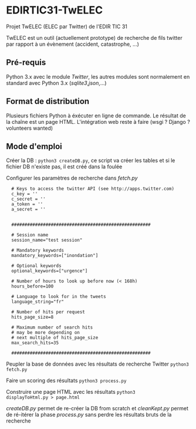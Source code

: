 # EDIRTIC31-TwELEC
Projet TwELEC (ELEC par Twitter) de l'EDIR TIC 31

TwELEC est un outil (actuellement prototype) de recherche de fils twitter par rapport à un évènement (accident, catastrophe, ...)

## Pré-requis

Python 3.x avec le module *Twitter*, les autres modules sont normalement en standard avec Python 3.x (*sqlite3*,*json*,...)

## Format de distribution

Plusieurs fichiers Python à éxécuter en ligne de commande. Le résultat de la chaîne est un page HTML. 
L'intégration web reste à faire (wsgi ? Django ? volunteers wanted)

## Mode d'emploi

Créer la DB : <code>python3 createDB.py</code>, ce script va créer les tables et si le fichier DB n'existe pas, il est créé dans la foulée

Configurer les paramètres de recherche dans *fetch.py*

      # Keys to access the twitter API (see http://apps.twitter.com)
      c_key = ''
      c_secret = ''
      a_token = ''
      a_secret = ''


      #####################################################

      # Session name
      session_name="test session"

      # Mandatory keywords
      mandatory_keywords=["inondation"]

      # Optional keywords
      optional_keywords=["urgence"]

      # Number of hours to look up before now (< 168h)
      hours_before=100

      # Language to look for in the tweets
      language_string="fr"

      # Number of hits per request
      hits_page_size=8

      # Maximum number of search hits
      # may be more depending on
      # next multiple of hits_page_size
      max_search_hits=35

      #####################################################

Peupler la base de données avec les résultats de recherche Twitter
    <code>python3 fetch.py</code>
    
Faire un scoring des résultats
    <code>python3 process.py</code>
    
Construire une page HTML avec les résultats
    <code>python3 displayToHtml.py > page.html</code>
    
*createDB.py* permet de re-créer la DB from scratch et *cleanKept.py*
permet de ré-itérer la phase *process.py* sans perdre les résultats
bruts de la recherche
    
